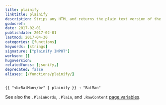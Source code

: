```yaml
---
title: plainify
linktitle: plainify
description: Strips any HTML and returns the plain text version of the provided string.
godocref:
date: 2017-02-01
publishdate: 2017-02-01
lastmod: 2017-04-30
categories: [functions]
keywords: [strings]
signature: ["plainify INPUT"]
workson: []
hugoversion:
relatedfuncs: [jsonify,]
deprecated: false
aliases: [/functions/plainify/]
---
```


```
{{ "<b>BatMan</b>" | plainify }} → "BatMan"
```

See also the `.PlainWords`, `.Plain`, and `.RawContent` [page variables][pagevars].


[pagevars]: /variables/page/


